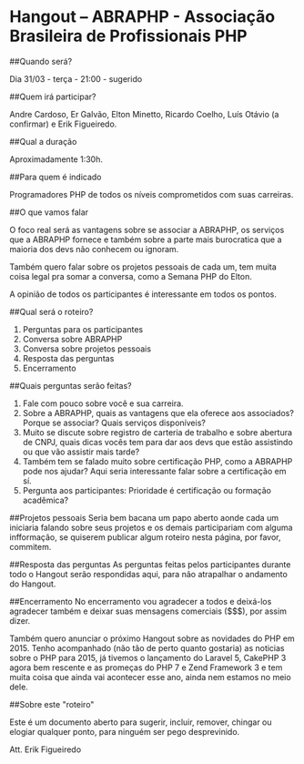 # Hangout – ABRAPHP - Associação Brasileira de Profissionais PHP

##Quando será?

Dia 31/03 - terça - 21:00 - sugerido

##Quem irá participar?

Andre Cardoso, Er Galvão, Elton Minetto, Ricardo Coelho, Luís Otávio (a confirmar) e Erik Figueiredo.

##Qual a duração

Aproximadamente 1:30h.

##Para quem é indicado

Programadores PHP de todos os níveis comprometidos com suas carreiras.

##O que vamos falar

O foco real será as vantagens sobre se associar a ABRAPHP, os serviços que a ABRAPHP fornece e também sobre a parte mais burocratica que a maioria dos devs não conhecem ou ignoram.

Também quero falar sobre os projetos pessoais de cada um, tem muita coisa legal pra somar a conversa, como a Semana PHP do Elton.

A opinião de todos os participantes é interessante em todos os pontos.

##Qual será o roteiro?

1. Perguntas para os participantes
2. Conversa sobre ABRAPHP
3. Conversa sobre projetos pessoais
4. Resposta das perguntas
5. Encerramento

##Quais perguntas serão feitas?

1. Fale com pouco sobre você e sua carreira.
2. Sobre a ABRAPHP, quais as vantagens que ela oferece aos associados? Porque se associar? Quais serviços disponíveis?
3. Muito se discute sobre registro de carteria de trabalho e sobre abertura de CNPJ, quais dicas vocês tem para dar aos devs que estão assistindo ou que vão assistir mais tarde?
4. Também tem se falado muito sobre certificação PHP, como a ABRAPHP pode nos ajudar? Aqui seria interessante falar sobre a certificação em sí.
5. Pergunta  aos participantes: Prioridade é certificação ou formação acadêmica?


##Projetos pessoais
Seria bem bacana um papo aberto aonde cada um iniciaria falando sobre seus projetos e os demais participariam com alguma infformação, se quiserem publicar algum roteiro nesta página, por favor, commitem.

##Resposta das perguntas
As perguntas feitas pelos participantes durante todo o Hangout serão respondidas aqui, para não atrapalhar o andamento do Hangout.

##Encerramento
No encerramento vou agradecer a todos e deixá-los agradecer também e deixar suas mensagens comerciais ($$$), por assim dizer.

Também quero anunciar o próximo Hangout sobre as novidades do PHP em 2015. Tenho acompanhado (não tão de perto quanto gostaria) as noticias sobre o PHP para 2015, já tivemos o lançamento do Laravel 5, CakePHP 3 agora bem rescente e as promeças do PHP 7 e Zend Framework 3 e tem muita coisa que ainda vai acontecer esse ano, ainda nem estamos no meio dele. 

##Sobre este "roteiro"

Este é um documento aberto para sugerir, incluir, remover, chingar ou elogiar qualquer ponto, para ninguém ser pego desprevinido.

Att. Erik Figueiredo
